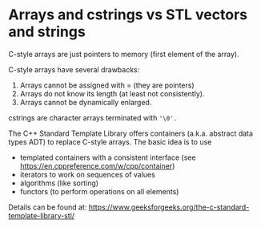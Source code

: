 # Arrays and cstrings vs STL vectors and strings

C-style arrays are just pointers to memory (first element of the array).

C-style arrays have several drawbacks:

1. Arrays cannot be assigned with = (they are pointers)
2. Arrays do not know its length (at least not consistently).
3. Arrays cannot be dynamically enlarged.

cstrings are character arrays terminated with `'\0'.`

The C++ Standard Template Library offers containers (a.k.a. abstract data types ADT) to replace C-style arrays. The basic idea is to use

* templated containers with a consistent interface (see https://en.cppreference.com/w/cpp/container)
* iterators to work on sequences of values
* algorithms (like sorting)
* functors (to perform operations on all elements)

Details can be found at:
https://www.geeksforgeeks.org/the-c-standard-template-library-stl/
